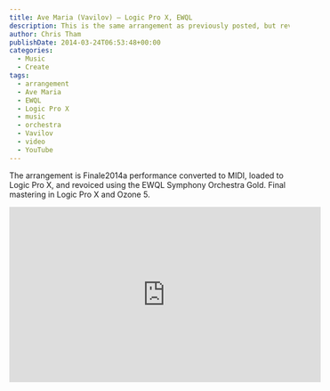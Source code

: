 ```yaml
---
title: Ave Maria (Vavilov) – Logic Pro X, EWQL
description: This is the same arrangement as previously posted, but revoiced.
author: Chris Tham
publishDate: 2014-03-24T06:53:48+00:00
categories:
  - Music
  - Create
tags:
  - arrangement
  - Ave Maria
  - EWQL
  - Logic Pro X
  - music
  - orchestra
  - Vavilov
  - video
  - YouTube
---
```


The arrangement is Finale2014a performance converted to MIDI, loaded to Logic Pro X, and revoiced using the EWQL Symphony Orchestra Gold. Final mastering in Logic Pro X and Ozone 5.

<iframe width="560" height="315" src="https://www.youtube.com/embed/j52Vxi4Ii5o" title="YouTube video player" frameborder="0" allow="accelerometer; autoplay; clipboard-write; encrypted-media; gyroscope; picture-in-picture" allowfullscreen></iframe>
